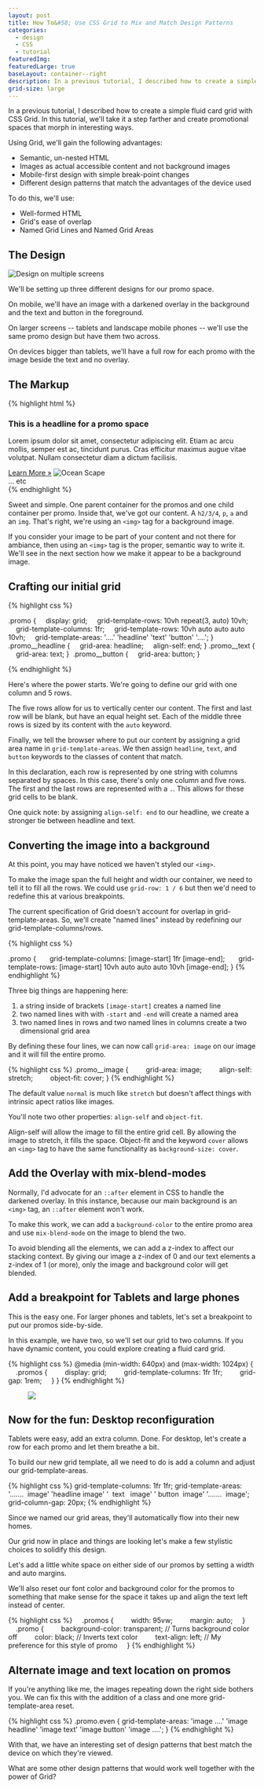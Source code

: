 ```yaml
---
layout: post
title: How To&#58; Use CSS Grid to Mix and Match Design Patterns
categories:
  - design
  - CSS
  - tutorial
featuredImg: 
featuredLarge: true
baseLayout: container--right
description: In a previous tutorial, I described how to create a simple fluid card grid with CSS Grid. In this tutorial, we'll take it a step farther and create promotional spaces that morph in interesting ways.
grid-size: large
---
```


In a previous tutorial, I described how to create a simple fluid card grid with CSS Grid. In this tutorial, we'll take it a step farther and create promotional spaces that morph in interesting ways.

Using Grid, we'll gain the following advantages:

*   Semantic, un-nested HTML
*   Images as actual accessible content and not background images
*   Mobile-first design with simple break-point changes
*   Different design patterns that match the advantages of the device used

To do this, we'll use: 

*   Well-formed HTML
*   Grid's ease of overlap
*   Named Grid Lines and Named Grid Areas

## The Design

![Design on multiple screens](/images/responsive-grid-break-design.jpg)

We'll be setting up three different designs for our promo space. 

On mobile, we'll have an image with a darkened overlay in the background and the text and button in the foreground. 

On larger screens -- tablets and landscape mobile phones -- we'll use the same promo design but have them two across. 

On devices bigger than tablets, we'll have a full row for each promo with the image beside the text and no overlay.

## The Markup

{% highlight html %}
<section class="promos">
    <div class="promo">
        <h3 class="promo__headline">This is a headline for a promo space</h3>
        <p class="promo__text">Lorem ipsum dolor sit amet, consectetur adipiscing elit. Etiam ac arcu mollis, semper est ac, tincidunt purus. Cras efficitur maximus augue vitae volutpat. Nullam consectetur diam a dictum facilisis. </p>
        <a href="#" class="promo__button">Learn More &raquo;</a>
        <img class="promo__image" src="https://images.unsplash.com/photo-1521379770009-7bafd3ec7a23?ixlib=rb-0.3.5&q=85&fm=jpg&crop=entropy&cs=srgb&ixid=eyJhcHBfaWQiOjE0NTg5fQ&s=ce4848266618366ad30d7d35764c0bf4" alt="Ocean Scape">
    </div>
    <div class="promo">
    ... etc
    </div>
</div>
{% endhighlight %}

Sweet and simple. One parent container for the promos and one child container per promo. Inside that, we've got our content. A `h2/3/4`, `p`, `a` and an `img`. That's right, we're using an `<img>` tag for a background image. 

If you consider your image to be part of your content and not there for ambiance, then using an `<img>` tag is the proper, semantic way to write it. We'll see in the next section how we make it appear to be a background image.

## Crafting our initial grid

{% highlight css %}

.promo {
    display: grid;
    grid-template-rows: 10vh repeat(3, auto) 10vh;
    grid-template-columns: 1fr;
    grid-template-rows: 10vh auto auto auto 10vh;
    grid-template-areas: '....'
                         'headline'
                         'text'
                         'button'
                         '....';
}
.promo__headline {
    grid-area: headline;
    align-self: end;
}
.promo__text {
    grid-area: text;
} 
.promo__button {
    grid-area: button;
}

{% endhighlight %}


Here's where the power starts. We're going to define our grid with one column and 5 rows.

The five rows allow for us to vertically center our content. The first and last row will be blank, but have an equal height set. Each of the middle three rows is sized by its content with the `auto` keyword.

Finally, we tell the browser where to put our content by assigning a grid area name in `grid-template-areas`. We then assign `headline`, `text`, and `button` keywords to the classes of content that match. 

In this declaration, each row is represented by one string with columns separated by spaces. In this case, there's only one column and five rows. The first and the last rows are represented with a `.`. This allows for these grid cells to be blank. 

One quick note: by assigning `align-self: end` to our headline, we create a stronger tie between headline and text.

## Converting the image into a background

At this point, you may have noticed we haven't styled our `<img>`. 

To make the image span the full height and width our container, we need to tell it to fill all the rows. We could use `grid-row: 1 / 6` but then we'd need to redefine this at various breakpoints. 

The current specification of Grid doesn't account for overlap in grid-template-areas. So, we'll create "named lines" instead by redefining our grid-template-columns/rows.

{% highlight css %}

.promo {
      grid-template-columns: [image-start] 1fr [image-end];
      grid-template-rows: [image-start] 10vh auto auto auto 10vh [image-end];
}
{% endhighlight %}

Three big things are happening here:

1.  a string inside of brackets `[image-start]` creates a named line
2.  two named lines with with `-start` and `-end` will create a named area
3.  two named lines in rows and two named lines in columns create a two dimensional grid area

By defining these four lines, we can now call `grid-area: image` on our image and it will fill the entire promo.

{% highlight css %}
.promo__image {
        grid-area: image;
        align-self: stretch;
        object-fit: cover;
}
{% endhighlight %}

<aside class="reference" style="grid-row: span 2;"> The default value <code class="highlighter-rouge">normal</code> is much like <code class="highlighter-rouge">stretch</code> but doesn't affect things with intrinsic apect ratios like images.</aside>

You'll note two other properties: `align-self` and `object-fit`. 

Align-self will allow the image to fill the entire grid cell. By allowing the image to stretch, it fills the space. Object-fit and the keyword `cover` allows an `<img>` tag to have the same functionality as `background-size: cover`.

## Add the Overlay with mix-blend-modes

Normally, I'd advocate for an `::after` element in CSS to handle the darkened overlay. In this instance, because our main background is an `<img>` tag, an `::after` element won't work.

To make this work, we can add a `background-color` to the entire promo area and use `mix-blend-mode` on the image to blend the two.

To avoid blending all the elements, we can add a z-index to affect our stacking context. By giving our image a z-index of 0 and our text elements a z-index of 1 (or more), only the image and background color will get blended.

## Add a breakpoint for Tablets and large phones

This is the easy one. For larger phones and tablets, let's set a breakpoint to put our promos side-by-side. 

In this example, we have two, so we'll set our grid to two columns. If you have dynamic content, you could explore creating a fluid card grid.

{% highlight css %}
@media (min-width: 640px) and (max-width: 1024px) {
    .promos {
        display: grid;
        grid-template-columns: 1fr 1fr;
        grid-gap: 1rem;
    }
}
{% endhighlight %}

<figure class="reference" style="grid-row: span 4;">
    <img src="/images/responsive-just-desktop.jpg">
</figure>

## Now for the fun: Desktop reconfiguration

Tablets were easy, add an extra column. Done. For desktop, let's create a row for each promo and let them breathe a bit.

To build our new grid template, all we need to do is add a column and adjust our grid-template-areas.

{% highlight css %}
    grid-template-columns: 1fr 1fr;
    grid-template-areas: '.......  image'
                         'headline image'
                         '  text   image'
                         ' button  image'
                         '.......  image';
    grid-column-gap: 20px;
{% endhighlight %}

Since we named our grid areas, they'll automatically flow into their new homes.

Our grid now in place and things are looking let's make a few stylistic choices to solidify this design.

Let's add a little white space on either side of our promos by setting a width and auto margins. 

We'll also reset our font color and background color for the promos to something that make sense for the space it takes up and align the text left instead of center.

{% highlight css %}
    .promos {
        width: 95vw;
        margin: auto;
    }
    .promo {
        background-color: transparent; // Turns background color off
        color: black; // Inverts text color
        text-align: left; // My preference for this style of promo
    }
{% endhighlight %}

## Alternate image and text location on promos

If you're anything like me, the images repeating down the right side bothers you. We can fix this with the addition of a class and one more grid-template-area reset.

{% highlight css %}
.promo.even {
    grid-template-areas: 'image ....'
                         'image headline'
                         'image text'
                         'image button'
                         'image ....';
}
{% endhighlight %}

With that, we have an interesting set of design patterns that best match the device on which they're viewed.

What are some other design patterns that would work well together with the power of Grid?